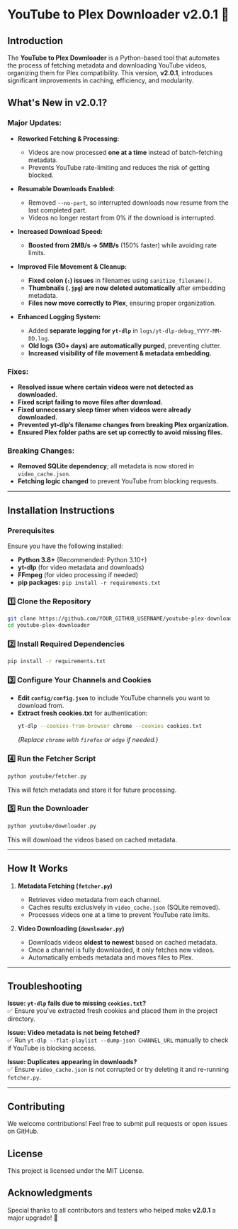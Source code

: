 # YouTube to Plex Downloader v2.0.1 🚀

## **Introduction**
The **YouTube to Plex Downloader** is a Python-based tool that automates the process of fetching metadata and downloading YouTube videos, organizing them for Plex compatibility. This version, **v2.0.1**, introduces significant improvements in caching, efficiency, and modularity.

## **What's New in v2.0.1?**

### **Major Updates:**
- **Reworked Fetching & Processing:**
  - Videos are now processed **one at a time** instead of batch-fetching metadata.
  - Prevents YouTube rate-limiting and reduces the risk of getting blocked.

- **Resumable Downloads Enabled:**
  - Removed `--no-part`, so interrupted downloads now resume from the last completed part.
  - Videos no longer restart from 0% if the download is interrupted.

- **Increased Download Speed:**
  - **Boosted from 2MB/s → 5MB/s** (150% faster) while avoiding rate limits.

- **Improved File Movement & Cleanup:**
  - **Fixed colon (`:`) issues** in filenames using `sanitize_filename()`.
  - **Thumbnails (`.jpg`) are now deleted automatically** after embedding metadata.
  - **Files now move correctly to Plex**, ensuring proper organization.

- **Enhanced Logging System:**
  - Added **separate logging for `yt-dlp`** in `logs/yt-dlp-debug_YYYY-MM-DD.log`.
  - **Old logs (30+ days) are automatically purged**, preventing clutter.
  - **Increased visibility of file movement & metadata embedding.**

### **Fixes:**
- **Resolved issue where certain videos were not detected as downloaded.**
- **Fixed script failing to move files after download.**
- **Fixed unnecessary sleep timer when videos were already downloaded.**
- **Prevented yt-dlp’s filename changes from breaking Plex organization.**
- **Ensured Plex folder paths are set up correctly to avoid missing files.**

### **Breaking Changes:**
- **Removed SQLite dependency**; all metadata is now stored in `video_cache.json`.
- **Fetching logic changed** to prevent YouTube from blocking requests.

---

## **Installation Instructions**
### **Prerequisites**
Ensure you have the following installed:
- **Python 3.8+** (Recommended: Python 3.10+)
- **yt-dlp** (for video metadata and downloads)
- **FFmpeg** (for video processing if needed)
- **pip packages:** `pip install -r requirements.txt`

### **1️⃣ Clone the Repository**
```bash
git clone https://github.com/YOUR_GITHUB_USERNAME/youtube-plex-downloader.git
cd youtube-plex-downloader
```

### **2️⃣ Install Required Dependencies**
```bash
pip install -r requirements.txt
```

### **3️⃣ Configure Your Channels and Cookies**
- **Edit `config/config.json`** to include YouTube channels you want to download from.
- **Extract fresh cookies.txt** for authentication:
  ```bash
  yt-dlp --cookies-from-browser chrome --cookies cookies.txt
  ```
  *(Replace `chrome` with `firefox` or `edge` if needed.)*

### **4️⃣ Run the Fetcher Script**
```bash
python youtube/fetcher.py
```
This will fetch metadata and store it for future processing.

### **5️⃣ Run the Downloader**
```bash
python youtube/downloader.py
```
This will download the videos based on cached metadata.

---

## **How It Works**
1. **Metadata Fetching (`fetcher.py`)**
   - Retrieves video metadata from each channel.
   - Caches results exclusively in `video_cache.json` (SQLite removed).
   - Processes videos one at a time to prevent YouTube rate limits.
   
2. **Video Downloading (`downloader.py`)**
   - Downloads videos **oldest to newest** based on cached metadata.
   - Once a channel is fully downloaded, it only fetches new videos.
   - Automatically embeds metadata and moves files to Plex.

---

## **Troubleshooting**
**Issue: `yt-dlp` fails due to missing `cookies.txt`?**  
✅ Ensure you've extracted fresh cookies and placed them in the project directory.

**Issue: Video metadata is not being fetched?**  
✅ Run `yt-dlp --flat-playlist --dump-json CHANNEL_URL` manually to check if YouTube is blocking access.

**Issue: Duplicates appearing in downloads?**  
✅ Ensure `video_cache.json` is not corrupted or try deleting it and re-running `fetcher.py`.

---

## **Contributing**
We welcome contributions! Feel free to submit pull requests or open issues on GitHub.

## **License**
This project is licensed under the MIT License.

## **Acknowledgments**
Special thanks to all contributors and testers who helped make **v2.0.1** a major upgrade! 🎉
